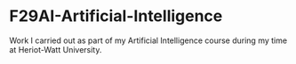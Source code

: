 # F29AI-Artificial-Intelligence
Work I carried out as part of my Artificial Intelligence course during my time at Heriot-Watt University.
